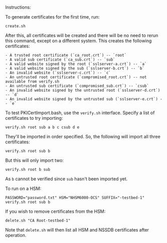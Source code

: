 Instructions:

To generate certificates for the first time, run:

    create.sh

After this, all certificates will be created and there will be no need to
rerun this command, except on a different system. This creates the following
certificates:

    - A trusted root certificate (`ca_root.crt`) -- `root`
    - A valid sub certificate (`ca_sub.crt`) -- `sub`
    - A valid website signed by the root (`sslserver-a.crt`) -- `a`
    - A valid website signed by the sub (`sslserver-b.crt`) -- `b`
    - An invalid website (`sslserver-c.crt`) -- `c`
    - An untrusted root certificate (`compromised_root.crt`) -- not available from verify.sh
    - An untrusted sub certificate (`compromised_sub.crt`) -- `csub`
    - An invalid website signed by the untrusted root (`sslserver-d.crt`) -- `d`
    - An invalid website signed by the untrusted sub (`sslserver-e.crt`) -- `e`

To test PKICertImport.bash, use the `verify.sh` interface. Specify a list of
certificates to try importing:

    verify.sh root sub a b c csub d e

They'll be imported in order specified. So, the following will import all
three certificates:

    verify.sh root sub b

But this will only import two:

    verify.sh root b sub

As `b` cannot be verified since `sub` hasn't been imported yet.

To run on a HSM:

    PASSWORD="password.txt" HSM="NHSM6000-OCS" SUFFIX="-testbed-1" verify.sh root sub b

If you wish to remove certificates from the HSM:

    delete.sh "CA Root-testbed-1"

Note that `delete.sh` will then list all HSM and NSSDB certificates after operation.
